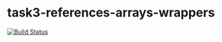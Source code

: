 # task3-references-arrays-wrappers

[![Build Status](https://travis-ci.com/itmo-java-basics-2020/task3-references-arrays-wrappers-<you-github>.svg?branch=develop)](https://travis-ci.com/itmo-java-basics-2020/task3-references-arrays-wrappers-<you-github>)
